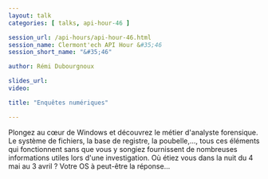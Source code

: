 ```yaml
---
layout: talk
categories: [ talks, api-hour-46 ]

session_url: /api-hours/api-hour-46.html
session_name: Clermont'ech API Hour &#35;46
session_short_name: "&#35;46"

author: Rémi Dubourgnoux

slides_url:
video:

title: "Enquêtes numériques"

---
```


Plongez au cœur de Windows et découvrez le métier d'analyste forensique.
Le système de fichiers, la base de registre, la poubelle,..., tous ces éléments qui fonctionnent sans que vous y songiez fournissent de nombreuses informations utiles lors d'une investigation. 
Où étiez vous dans la nuit du 4 mai au 3 avril ? Votre OS à peut-être la réponse...
